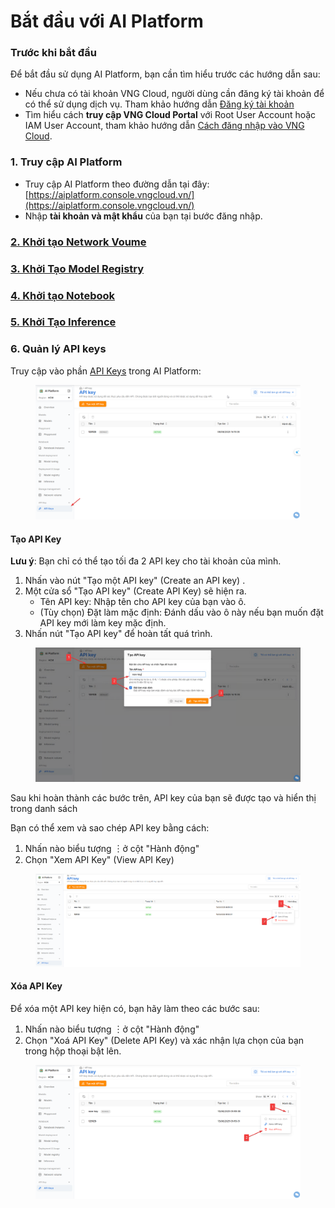 # Bắt đầu với AI Platform

### Trước khi bắt đầu <a href="#gettingstarted-vcr-truockhibatdau" id="gettingstarted-vcr-truockhibatdau"></a>

Để bắt đầu sử dụng AI Platform, bạn cần tìm hiểu trước các hướng dẫn sau:

* Nếu chưa có tài khoản VNG Cloud, người dùng cần đăng ký tài khoản để có thể sử dụng dịch vụ. Tham khảo hướng dẫn [Đăng ký tài khoản](../../huong-dan-su-dung-tai-khoan/dang-ky-tai-khoan.md)
* Tìm hiểu cách **truy cập VNG Cloud Portal** với Root User Account hoặc IAM User Account, tham khảo hướng dẫn [Cách đăng nhập vào VNG Cloud](../../identity-and-access-management-iam/cac-loai-dinh-danh-iam/tai-khoan-user-accounts/cach-dang-nhap-vao-vng-cloud.md).

### 1. Truy cập AI Platform

* Truy cập AI Platform theo đường dẫn tại đây: [https://aiplatform.console.vngcloud.vn/](https://aiplatform.console.vngcloud.vn/)
* Nhập **tài khoản và mật khẩu** của bạn tại bước đăng nhập.

### [2. Khởi tạo Network Voume](https://docs.vngcloud.vn/vng-cloud-document/vn/ai-stack/ai-platform/network-volume)

### [**3. Khởi Tạo Model Registry**](https://docs.vngcloud.vn/vng-cloud-document/vn/ai-stack/ai-platform/model-registry)

### [**4. Khởi tạo Notebook**](https://docs.vngcloud.vn/vng-cloud-document/vn/ai-stack/ai-platform/notebook-instance)

### [&#x35;**. Khởi Tạo Inference**](https://docs.vngcloud.vn/vng-cloud-document/vn/ai-stack/ai-platform/inference)

### 6. Quản lý API keys

Truy cập vào phần [API Keys](https://aiplatform.console.vngcloud.vn/keys) trong AI Platform:

<div align="center" data-full-width="false"><figure><img src="../../.gitbook/assets/image (6) (1) (1) (1).png" alt=""><figcaption></figcaption></figure></div>

#### Tạo API Key

**Lưu ý**: Bạn chỉ có thể tạo tối đa 2 API key cho tài khoản của mình.

1. Nhấn vào nút "Tạo một API key" (Create an API key) .
2. Một cửa sổ "Tạo API key" (Create API Key) sẽ hiện ra.&#x20;
   * Tên API key: Nhập tên cho API key của bạn vào ô.
   * (Tùy chọn) Đặt làm mặc định: Đánh dấu vào ô này nếu bạn muốn đặt API key mới làm key mặc định.
3. Nhấn nút "Tạo API key"  để hoàn tất quá trình.

<figure><img src="../../.gitbook/assets/image (8) (1) (1) (1).png" alt=""><figcaption></figcaption></figure>

Sau khi hoàn thành các bước trên, API key của bạn sẽ được tạo và hiển thị trong danh sách

Bạn có thể xem và sao chép API key bằng cách:

1. Nhấn nào biểu tượng ︙ở cột "Hành động"
2. Chọn "Xem API Key" (View API Key)

<figure><img src="../../.gitbook/assets/image (13) (1) (1).png" alt=""><figcaption></figcaption></figure>

#### Xóa API Key

Để xóa một API key hiện có, bạn hãy làm theo các bước sau:

1. Nhấn nào biểu tượng ︙ở cột "Hành động"
2. Chọn "Xoá API Key" (Delete API Key) và xác nhận lựa chọn của bạn trong hộp thoại bật lên.

<figure><img src="../../.gitbook/assets/image (9) (1) (1).png" alt=""><figcaption></figcaption></figure>

